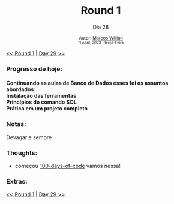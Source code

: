<div align="center">
  <h1>Round 1</h1>
  <p>Dia 28</p>

  <sub>
    Autor: <a href="https://github.com/marcosmwx" target="_blank">Marcos Willian</a>
    <br>
    <small>11 Abril, 2023 - terça-Feira</small>
  </sub>
</div>

[<< Round 1](./README.MD) | [Day 29 >>](dia029.md)

### Progresso de hoje:

<h4>Continuando as aulas de Banco de Dados esses foi os assuntos abordados:<br>
Instalação das ferramentas<br>
Princípios do comando SQL<br>
Prática em um projeto completo<br>

### Notas:
<p> Devagar e sempre <p>

### Thoughts:


- começou [100-days-of-code](https://github.com/marcosmwx/100DaysOfCode) vamos nessa!

### Extras:

[<< Round 1](./README.MD) | [Day 29 >>](dia029.md)
